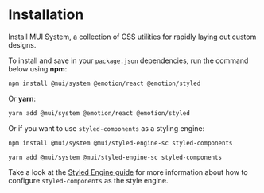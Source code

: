 # Installation

<p class="description">Install MUI System, a collection of CSS utilities for rapidly laying out custom designs.</p>

<!-- #default-branch-switch -->

To install and save in your `package.json` dependencies, run the command below using **npm**:

```sh
npm install @mui/system @emotion/react @emotion/styled
```

Or **yarn**:

```sh
yarn add @mui/system @emotion/react @emotion/styled
```

Or if you want to use `styled-components` as a styling engine:

<!-- #default-branch-switch -->

```sh
npm install @mui/system @mui/styled-engine-sc styled-components
```

```sh
yarn add @mui/system @mui/styled-engine-sc styled-components
```

Take a look at the [Styled Engine guide](/material-ui/guides/styled-engine/) for more information about how to configure `styled-components` as the style engine.
